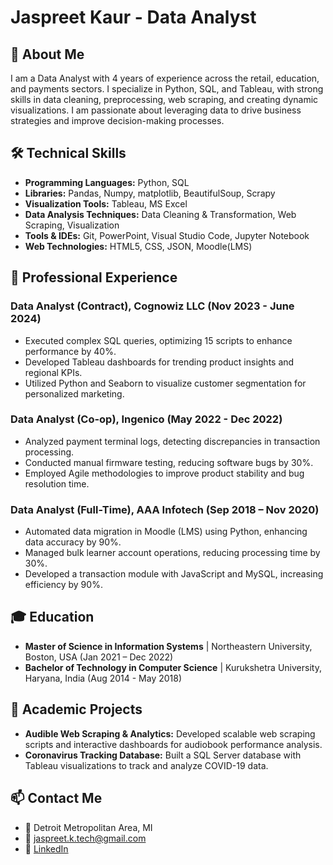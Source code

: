 # Jaspreet Kaur - Data Analyst

## 👋 About Me
I am a Data Analyst with 4 years of experience across the retail, education, and payments sectors. I specialize in Python, SQL, and Tableau, with strong skills in data cleaning, preprocessing, web scraping, and creating dynamic visualizations. I am passionate about leveraging data to drive business strategies and improve decision-making processes.

## 🛠️ Technical Skills
- **Programming Languages:** Python, SQL
- **Libraries:** Pandas, Numpy, matplotlib, BeautifulSoup, Scrapy
- **Visualization Tools:** Tableau, MS Excel
- **Data Analysis Techniques:** Data Cleaning & Transformation, Web Scraping, Visualization
- **Tools & IDEs:** Git, PowerPoint, Visual Studio Code, Jupyter Notebook
- **Web Technologies:** HTML5, CSS, JSON, Moodle(LMS)

## 💼 Professional Experience
### **Data Analyst (Contract), Cognowiz LLC (Nov 2023 - June 2024)**
- Executed complex SQL queries, optimizing 15 scripts to enhance performance by 40%.
- Developed Tableau dashboards for trending product insights and regional KPIs.
- Utilized Python and Seaborn to visualize customer segmentation for personalized marketing.

### **Data Analyst (Co-op), Ingenico (May 2022 - Dec 2022)**
- Analyzed payment terminal logs, detecting discrepancies in transaction processing.
- Conducted manual firmware testing, reducing software bugs by 30%.
- Employed Agile methodologies to improve product stability and bug resolution time.

### **Data Analyst (Full-Time), AAA Infotech (Sep 2018 – Nov 2020)**
- Automated data migration in Moodle (LMS) using Python, enhancing data accuracy by 90%.
- Managed bulk learner account operations, reducing processing time by 30%.
- Developed a transaction module with JavaScript and MySQL, increasing efficiency by 90%.

## 🎓 Education
- **Master of Science in Information Systems** | Northeastern University, Boston, USA (Jan 2021 – Dec 2022)
- **Bachelor of Technology in Computer Science** | Kurukshetra University, Haryana, India (Aug 2014 - May 2018)

## 📂 Academic Projects
- **Audible Web Scraping & Analytics:** Developed scalable web scraping scripts and interactive dashboards for audiobook performance analysis.
- **Coronavirus Tracking Database:** Built a SQL Server database with Tableau visualizations to track and analyze COVID-19 data.

## 📫 Contact Me
- 📍 Detroit Metropolitan Area, MI
- 📧 [jaspreet.k.tech@gmail.com](mailto:jaspreet.k.tech@gmail.com)
- 💼 [LinkedIn](#)

